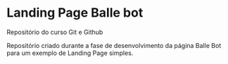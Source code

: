 # Landing Page Balle bot
Repositório do curso Git e Github

Repositório criado durante a fase de desenvolvimento da página Balle Bot para um exemplo de Landing Page simples.
